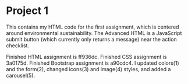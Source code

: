 # Project 1
This contains my HTML code for the first assignment, which is centered around environmental sustainability.
The Advanced HTML is a JavaScript submit button (which currently only returns a message) near the action checklist.

Finished HTML assignment is ff936dc.
Finished CSS assignment is 3a0175d.
Finished Bootstrap assignment is a90cdc4. I updated colors(1) and the form(2), changed icons(3) and image(4) styles, and added a carousel(5). 
